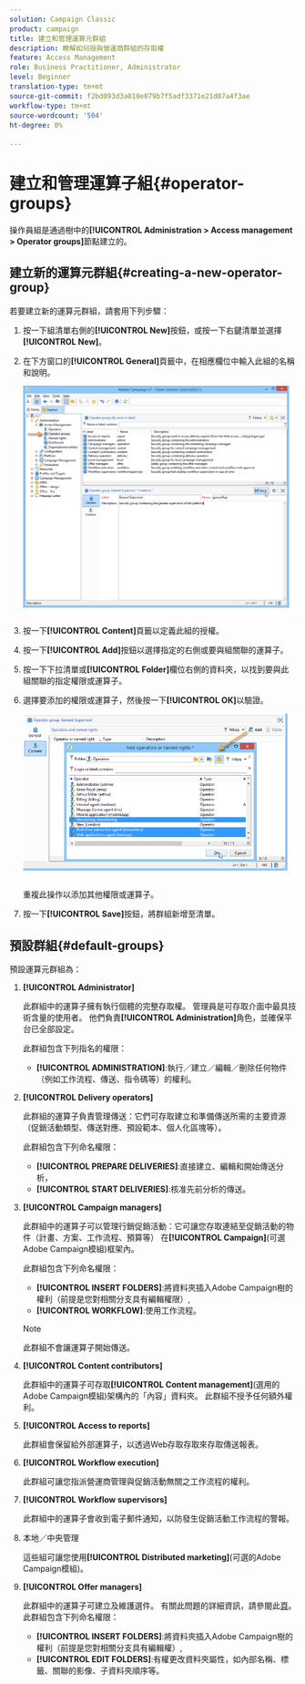 ```yaml
---
solution: Campaign Classic
product: campaign
title: 建立和管理運算元群組
description: 瞭解如何授與營運商群組的存取權
feature: Access Management
role: Business Practitioner, Administrator
level: Beginner
translation-type: tm+mt
source-git-commit: f2bd093d3a010e079b7f5adf3371e21d07a4f3ae
workflow-type: tm+mt
source-wordcount: '504'
ht-degree: 0%

---
```



# 建立和管理運算子組{#operator-groups}

操作員組是通過樹中的&#x200B;**[!UICONTROL Administration > Access management > Operator groups]**&#x200B;節點建立的。

## 建立新的運算元群組{#creating-a-new-operator-group}

若要建立新的運算元群組，請套用下列步驟：

1. 按一下組清單右側的&#x200B;**[!UICONTROL New]**&#x200B;按鈕，或按一下右鍵清單並選擇&#x200B;**[!UICONTROL New]**。
1. 在下方窗口的&#x200B;**[!UICONTROL General]**&#x200B;頁籤中，在相應欄位中輸入此組的名稱和說明。

   ![](assets/s_ncs_user_create_operator_gp.png)

1. 按一下&#x200B;**[!UICONTROL Content]**&#x200B;頁籤以定義此組的授權。
1. 按一下&#x200B;**[!UICONTROL Add]**&#x200B;按鈕以選擇指定的右側或要與組關聯的運算子。
1. 按一下下拉清單或&#x200B;**[!UICONTROL Folder]**&#x200B;欄位右側的資料夾，以找到要與此組關聯的指定權限或運算子。
1. 選擇要添加的權限或運算子，然後按一下&#x200B;**[!UICONTROL OK]**&#x200B;以驗證。

   ![](assets/s_ncs_user_create_operator_gp03.png)

   重複此操作以添加其他權限或運算子。

1. 按一下&#x200B;**[!UICONTROL Save]**&#x200B;按鈕，將群組新增至清單。

## 預設群組{#default-groups}

預設運算元群組為：

1. **[!UICONTROL Administrator]**

   此群組中的運算子擁有執行個體的完整存取權。 管理員是可存取介面中最具技術含量的使用者。 他們負責&#x200B;**[!UICONTROL Administration]**&#x200B;角色，並確保平台已全部設定。

   此群組包含下列指名的權限：

   * **[!UICONTROL ADMINISTRATION]**:執行／建立／編輯／刪除任何物件（例如工作流程、傳送、指令碼等）的權利。

1. **[!UICONTROL Delivery operators]**

   此群組的運算子負責管理傳送：它們可存取建立和準備傳送所需的主要資源（促銷活動類型、傳送對應、預設範本、個人化區塊等）。

   此群組包含下列命名權限：

   * **[!UICONTROL PREPARE DELIVERIES]**:直接建立、編輯和開始傳送分析，
   * **[!UICONTROL START DELIVERIES]**:核准先前分析的傳送。

1. **[!UICONTROL Campaign managers]**

   此群組中的運算子可以管理行銷促銷活動：它可讓您存取連結至促銷活動的物件（計畫、方案、工作流程、預算等） 在&#x200B;**[!UICONTROL Campaign]**(可選Adobe Campaign模組)框架內。

   此群組包含下列命名權限：

   * **[!UICONTROL INSERT FOLDERS]**:將資料夾插入Adobe Campaign樹的權利（前提是您對相關分支具有編輯權限）,
   * **[!UICONTROL WORKFLOW]**:使用工作流程。
   >[!NOTE]
   >
   >此群組不會讓運算子開始傳送。

1. **[!UICONTROL Content contributors]**

   此群組中的運算子可存取&#x200B;**[!UICONTROL Content management]**(選用的Adobe Campaign模組)架構內的「內容」資料夾。 此群組不授予任何額外權利。

1. **[!UICONTROL Access to reports]**

   此群組會保留給外部運算子，以透過Web存取存取來存取傳送報表。

1. **[!UICONTROL Workflow execution]**

   此群組可讓您指派營運商管理與促銷活動無關之工作流程的權利。

1. **[!UICONTROL Workflow supervisors]**

   此群組中的運算子會收到電子郵件通知，以防發生促銷活動工作流程的警報。

1. 本地／中央管理

   這些組可讓您使用&#x200B;**[!UICONTROL Distributed marketing]**(可選的Adobe Campaign模組)。

1. **[!UICONTROL Offer managers]**

   此群組中的運算子可建立及維護選件。 有關此問題的詳細資訊，請參閱此[頁](../../interaction/using/operator-profiles.md)。
此群組包含下列命名權限：

   * **[!UICONTROL INSERT FOLDERS]**:將資料夾插入Adobe Campaign樹的權利（前提是您對相關分支具有編輯權）,
   * **[!UICONTROL EDIT FOLDERS]**:有權更改資料夾屬性，如內部名稱、標籤、關聯的影像、子資料夾順序等。
